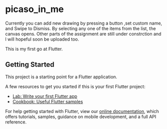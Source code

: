 # picaso_in_me

Currently you can add new drawing by pressing a button ,set custom name, and Swipe to Dismiss. By selecting any one of the items from the list, the canvas opens. Other parts of the assignment are still under constrction and l will hopeful soon be uploaded too.

This is my first go at Flutter.


## Getting Started

This project is a starting point for a Flutter application.

A few resources to get you started if this is your first Flutter project:

- [Lab: Write your first Flutter app](https://flutter.dev/docs/get-started/codelab)
- [Cookbook: Useful Flutter samples](https://flutter.dev/docs/cookbook)

For help getting started with Flutter, view our
[online documentation](https://flutter.dev/docs), which offers tutorials,
samples, guidance on mobile development, and a full API reference.
